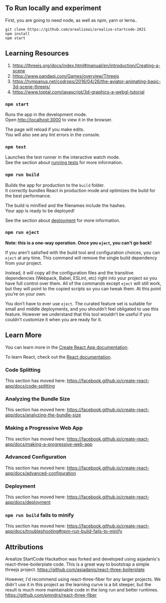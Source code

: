 ## To Run locally and experiment

First, you are going to need node, as well as npm, yarn or lerna..

```
git clone https://github.com/arealizeai/arealize-startcode-2021
npm install
npm start
```

## Learning Resources

1. https://threejs.org/docs/index.html#manual/en/introduction/Creating-a-scene <br>
2. https://www.pandaqi.com/Games/overview/Threejs <br>
3. https://tympanus.net/codrops/2016/04/26/the-aviator-animating-basic-3d-scene-threejs/ <br>
4. https://www.toptal.com/javascript/3d-graphics-a-webgl-tutorial

### `npm start`

Runs the app in the development mode.<br>
Open [http://localhost:3000](http://localhost:3000) to view it in the browser.

The page will reload if you make edits.<br>
You will also see any lint errors in the console.

### `npm test`

Launches the test runner in the interactive watch mode.<br>
See the section about [running tests](https://facebook.github.io/create-react-app/docs/running-tests) for more information.

### `npm run build`

Builds the app for production to the `build` folder.<br>
It correctly bundles React in production mode and optimizes the build for the best performance.

The build is minified and the filenames include the hashes.<br>
Your app is ready to be deployed!

See the section about [deployment](https://facebook.github.io/create-react-app/docs/deployment) for more information.

### `npm run eject`

**Note: this is a one-way operation. Once you `eject`, you can’t go back!**

If you aren’t satisfied with the build tool and configuration choices, you can `eject` at any time. This command will remove the single build dependency from your project.

Instead, it will copy all the configuration files and the transitive dependencies (Webpack, Babel, ESLint, etc) right into your project so you have full control over them. All of the commands except `eject` will still work, but they will point to the copied scripts so you can tweak them. At this point you’re on your own.

You don’t have to ever use `eject`. The curated feature set is suitable for small and middle deployments, and you shouldn’t feel obligated to use this feature. However we understand that this tool wouldn’t be useful if you couldn’t customize it when you are ready for it.

## Learn More

You can learn more in the [Create React App documentation](https://facebook.github.io/create-react-app/docs/getting-started).

To learn React, check out the [React documentation](https://reactjs.org/).

### Code Splitting

This section has moved here: https://facebook.github.io/create-react-app/docs/code-splitting

### Analyzing the Bundle Size

This section has moved here: https://facebook.github.io/create-react-app/docs/analyzing-the-bundle-size

### Making a Progressive Web App

This section has moved here: https://facebook.github.io/create-react-app/docs/making-a-progressive-web-app

### Advanced Configuration

This section has moved here: https://facebook.github.io/create-react-app/docs/advanced-configuration

### Deployment

This section has moved here: https://facebook.github.io/create-react-app/docs/deployment

### `npm run build` fails to minify

This section has moved here: https://facebook.github.io/create-react-app/docs/troubleshooting#npm-run-build-fails-to-minify

## Attributions

Arealize StartCode Hackathon was forked and developed using asjadanis's react-three-boilerplate code. This is a great way to bootstrap a simple threejs project. https://github.com/asjadanis/react-three-boilerplate

However, I'd recommend using react-three-fiber for any larger projects. We didn't use it in this project as the learning curve is a bit steeper, but the result is much more maintainable code in the long run and better runtimes. https://github.com/pmndrs/react-three-fiber
